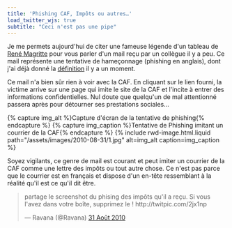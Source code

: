 ```yaml
---
title: 'Phishing CAF, Impôts ou autres…'
load_twitter_wjs: true
subtitle: "Ceci n'est pas une pipe"
---
```


Je me permets aujourd'hui de citer une fameuse légende d'un tableau de
[René Magritte](https://fr.wikipedia.org/wiki/Ren%C3%A9_Magritte) pour vous
parler d'un mail reçu par un collègue il y a peu. Ce mail représente une
tentative de hameçonnage (phishing en anglais), dont j'ai déjà donné la
[définition](/notes/2007-04-dangers-du-net-le-phishing/) il y a un moment.

<!-- more -->

Ce mail n'a bien sûr rien à voir avec la CAF. En cliquant sur le lien fourni, la
victime arrive sur une page qui imite le site de la CAF et l'incite à entrer des
informations confidentielles. Nul doute que quelqu'un de mal attentionné passera
après pour détourner ses prestations sociales…

{% capture img_alt %}Capture d'écran de la tentative de phishing{% endcapture %}
{% capture img_caption %}Tentative de Phishing imitant un courrier de la
CAF{% endcapture %} {% include rwd-image.html.liquid
path="/assets/images/2010-08-31/1.jpg"
alt=img_alt
caption=img_caption
%}

Soyez vigilants, ce genre de mail est courant et peut imiter un courrier de la
CAF comme une lettre des impôts ou tout autre chose. Ce n'est pas parce que le
courrier est en français et dispose d'un en-tête ressemblant à la réalité qu'il
est ce qu'il dit être.

<blockquote class="twitter-tweet" lang="fr"><p lang="fr" dir="ltr">partage le screenshot du phising des impôts qu&#39;il a reçu. Si vous l&#39;avez dans votre boîte, supprimez le ! http://twitpic.com/2jx1np</p>&mdash; Ravana (@Ravana) <a href="https://twitter.com/Ravana/status/22605441781">31 Août 2010</a></blockquote>
